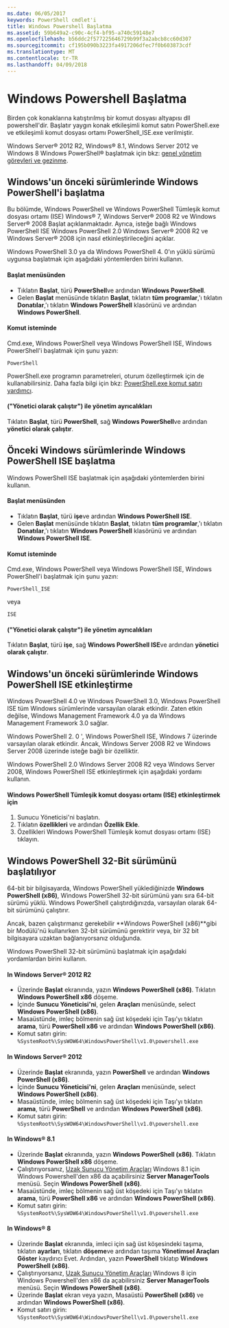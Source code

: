 ```yaml
---
ms.date: 06/05/2017
keywords: PowerShell cmdlet'i
title: Windows Powershell Başlatma
ms.assetid: 59b649a2-c90c-4cf4-bf95-a740c59148e7
ms.openlocfilehash: b56ddc2f577225646729b99f3a2abcb8cc60d307
ms.sourcegitcommit: cf195b090b3223fa4917206dfec7f0b603873cdf
ms.translationtype: MT
ms.contentlocale: tr-TR
ms.lasthandoff: 04/09/2018
---
```

# <a name="starting-windows-powershell"></a>Windows Powershell Başlatma
Birden çok konaklarına katıştırılmış bir komut dosyası altyapısı dll powershell'dir.  Başlatır yaygın konak etkileşimli komut satırı PowerShell.exe ve etkileşimli komut dosyası ortamı PowerShell_ISE.exe verilmiştir.

Windows Server® 2012 R2, Windows® 8.1, Windows Server 2012 ve Windows 8 Windows PowerShell® başlatmak için bkz: [genel yönetim görevleri ve gezinme](http://technet.microsoft.com/library/hh831491.aspx).

## <a name="how-to-start-windows-powershell-on-earlier-versions-of-windows"></a>Windows'un önceki sürümlerinde Windows PowerShell'i başlatma

Bu bölümde, Windows PowerShell ve Windows PowerShell Tümleşik komut dosyası ortamı (ISE) Windows® 7, Windows Server® 2008 R2 ve Windows Server® 2008 Başlat açıklanmaktadır. Ayrıca, isteğe bağlı Windows PowerShell ISE Windows PowerShell 2.0 Windows Server® 2008 R2 ve Windows Server® 2008 için nasıl etkinleştirileceğini açıklar.

Windows PowerShell 3.0 ya da Windows PowerShell 4. 0'ın yüklü sürümü uygunsa başlatmak için aşağıdaki yöntemlerden birini kullanın.

#### <a name="from-the-start-menu"></a>Başlat menüsünden

- Tıklatın **Başlat**, türü **PowerShell**ve ardından **Windows PowerShell**.
- Gelen **Başlat** menüsünde tıklatın **Başlat**, tıklatın **tüm programlar**,'ı tıklatın **Donatılar**,'ı tıklatın **Windows PowerShell**  klasörünü ve ardından **Windows PowerShell**.

#### <a name="at-the-command-prompt"></a>Komut isteminde

Cmd.exe, Windows PowerShell veya Windows PowerShell ISE, Windows PowerShell'i başlatmak için şunu yazın:

```
PowerShell
```

PowerShell.exe programın parametreleri, oturum özelleştirmek için de kullanabilirsiniz. Daha fazla bilgi için bkz: [PowerShell.exe komut satırı yardımcı](../core-powershell/console/PowerShell.exe-Command-Line-Help.md).

#### <a name="with-administrative-privileges-run-as-administrator"></a>("Yönetici olarak çalıştır") ile yönetim ayrıcalıkları

Tıklatın **Başlat**, türü **PowerShell**, sağ **Windows PowerShell**ve ardından **yönetici olarak çalıştır**.

## <a name="how-to-start-windows-powershell-ise-on-earlier-releases-of-windows"></a>Önceki Windows sürümlerinde Windows PowerShell ISE başlatma

Windows PowerShell ISE başlatmak için aşağıdaki yöntemlerden birini kullanın.

#### <a name="from-the-start-menu"></a>Başlat menüsünden

- Tıklatın **Başlat**, türü **işe**ve ardından **Windows PowerShell ISE**.
- Gelen **Başlat** menüsünde tıklatın **Başlat**, tıklatın **tüm programlar**,'ı tıklatın **Donatılar**,'ı tıklatın **Windows PowerShell**  klasörünü ve ardından **Windows PowerShell ISE**.

#### <a name="at-the-command-prompt"></a>Komut isteminde

Cmd.exe, Windows PowerShell veya Windows PowerShell ISE, Windows PowerShell'i başlatmak için şunu yazın:

```
PowerShell_ISE
```

veya

```
ISE
```

#### <a name="with-administrative-privileges-run-as-administrator"></a>("Yönetici olarak çalıştır") ile yönetim ayrıcalıkları

Tıklatın **Başlat**, türü **işe**, sağ **Windows PowerShell ISE**ve ardından **yönetici olarak çalıştır**.

## <a name="how-to-enable-windows-powershell-ise-on-earlier-releases-of-windows"></a>Windows'un önceki sürümlerinde Windows PowerShell ISE etkinleştirme

Windows PowerShell 4.0 ve Windows PowerShell 3.0, Windows PowerShell ISE tüm Windows sürümlerinde varsayılan olarak etkindir. Zaten etkin değilse, Windows Management Framework 4.0 ya da Windows Management Framework 3.0 sağlar.

Windows PowerShell 2. 0 ', Windows PowerShell ISE, Windows 7 üzerinde varsayılan olarak etkindir. Ancak, Windows Server 2008 R2 ve Windows Server 2008 üzerinde isteğe bağlı bir özelliktir.

Windows PowerShell 2.0 Windows Server 2008 R2 veya Windows Server 2008, Windows PowerShell ISE etkinleştirmek için aşağıdaki yordamı kullanın.

#### <a name="to-enable-windows-powershell-integrated-scripting-environment-ise"></a>Windows PowerShell Tümleşik komut dosyası ortamı (ISE) etkinleştirmek için

1. Sunucu Yöneticisi'ni başlatın.
2. Tıklatın **özellikleri** ve ardından **Özellik Ekle**.
3. Özellikleri Windows PowerShell Tümleşik komut dosyası ortamı (ISE) tıklayın.

## <a name="starting-the-32-bit-version-of-windows-powershell"></a>Windows PowerShell 32-Bit sürümünü başlatılıyor

64-bit bir bilgisayarda, Windows PowerShell yüklediğinizde **Windows PowerShell (x86)**, Windows PowerShell 32-bit sürümünü yanı sıra 64-bit sürümü yüklü. Windows PowerShell çalıştırdığınızda, varsayılan olarak 64-bit sürümünü çalıştırır.

Ancak, bazen çalıştırmanız gerekebilir **Windows PowerShell (x86)**gibi bir Modülü'nü kullanırken 32-bit sürümünü gerektirir veya, bir 32 bit bilgisayara uzaktan bağlanıyorsanız olduğunda.

Windows PowerShell 32-bit sürümünü başlatmak için aşağıdaki yordamlardan birini kullanın.

#### <a name="in-windows-server-2012-r2"></a>In Windows Server® 2012 R2

- Üzerinde **Başlat** ekranında, yazın **Windows PowerShell (x86)**. Tıklatın **Windows PowerShell x86** döşeme.
- İçinde **Sunucu Yöneticisi'ni**, gelen **Araçları** menüsünde, select **Windows PowerShell (x86)**.
- Masaüstünde, imleç bölmenin sağ üst köşedeki için Taşı'yı tıklatın **arama**, türü **PowerShell x86** ve ardından **Windows PowerShell (x86)**.
- Komut satırı girin: `%SystemRoot%\SysWOW64\WindowsPowerShell\v1.0\powershell.exe`

#### <a name="in-windows-server-2012"></a>In Windows Server® 2012

- Üzerinde **Başlat** ekranında, yazın **PowerShell** ve ardından **Windows PowerShell (x86)**.
- İçinde **Sunucu Yöneticisi'ni**, gelen **Araçları** menüsünde, select **Windows PowerShell (x86)**.
- Masaüstünde, imleç bölmenin sağ üst köşedeki için Taşı'yı tıklatın **arama**, türü **PowerShell** ve ardından **Windows PowerShell (x86)**.
- Komut satırı girin: `%SystemRoot%\SysWOW64\WindowsPowerShell\v1.0\powershell.exe`

#### <a name="in-windows-81"></a>In Windows® 8.1

- Üzerinde **Başlat** ekranında, yazın **Windows PowerShell (x86)**. Tıklatın **Windows PowerShell x86** döşeme.
- Çalıştırıyorsanız, [Uzak Sunucu Yönetim Araçları](http://go.microsoft.com/fwlink/?LinkID=304145) Windows 8.1 için Windows Powershell'den x86 da açabilirsiniz **Server ManagerTools** menüsü.
  Seçin **Windows PowerShell (x86)**.
- Masaüstünde, imleç bölmenin sağ üst köşedeki için Taşı'yı tıklatın **arama**, türü **PowerShell x86** ve ardından **Windows PowerShell (x86)**.
- Komut satırı girin: `%SystemRoot%\SysWOW64\WindowsPowerShell\v1.0\powershell.exe`

#### <a name="in-windows-8"></a>In Windows® 8

- Üzerinde **Başlat** ekranında, imleci için sağ üst köşesindeki taşıma, tıklatın **ayarları**, tıklatın **döşeme**ve ardından taşıma **Yönetimsel Araçları Göster** kaydırıcı Evet. Ardından, yazın **PowerShell** tıklatıp **Windows PowerShell (x86)**.
- Çalıştırıyorsanız, [Uzak Sunucu Yönetim Araçları](http://www.microsoft.com/download/details.aspx?id=28972) Windows 8 için Windows Powershell'den x86 da açabilirsiniz **Server ManagerTools** menüsü. Seçin **Windows PowerShell (x86)**.
- Üzerinde **Başlat** ekran veya yazın, Masaüstü **PowerShell (x86)** ve ardından **Windows PowerShell (x86)**.
- Komut satırı girin: `%SystemRoot%\SysWOW64\WindowsPowerShell\v1.0\powershell.exe`